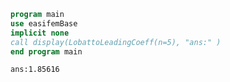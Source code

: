 ```fortran
program main
use easifemBase
implicit none
call display(LobattoLeadingCoeff(n=5), "ans:" )
end program main
```

```txt title="results"
ans:1.85616
```
